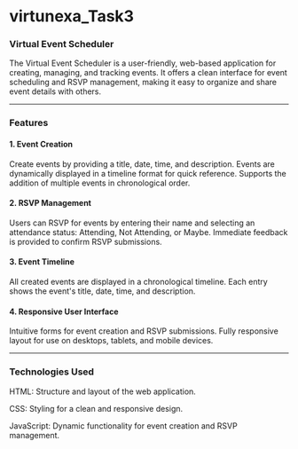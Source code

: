 # virtunexa_Task3
### Virtual Event Scheduler
The Virtual Event Scheduler is a user-friendly, web-based application for creating, managing, and tracking events. It offers a clean interface for event scheduling and RSVP management, making it easy to organize and share event details with others.
_____
### Features
#### 1. Event Creation
Create events by providing a title, date, time, and description.
Events are dynamically displayed in a timeline format for quick reference.
Supports the addition of multiple events in chronological order.
#### 2. RSVP Management
Users can RSVP for events by entering their name and selecting an attendance status: Attending, Not Attending, or Maybe.
Immediate feedback is provided to confirm RSVP submissions.
#### 3. Event Timeline
All created events are displayed in a chronological timeline.
Each entry shows the event's title, date, time, and description.
#### 4. Responsive User Interface
Intuitive forms for event creation and RSVP submissions.
Fully responsive layout for use on desktops, tablets, and mobile devices.
_____
### Technologies Used
HTML: Structure and layout of the web application.

CSS: Styling for a clean and responsive design.

JavaScript: Dynamic functionality for event creation and RSVP management.
